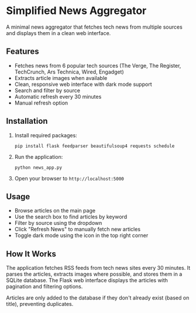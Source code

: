 # Simplified News Aggregator

A minimal news aggregator that fetches tech news from multiple sources and displays them in a clean web interface.

## Features

- Fetches news from 6 popular tech sources (The Verge, The Register, TechCrunch, Ars Technica, Wired, Engadget)
- Extracts article images when available
- Clean, responsive web interface with dark mode support
- Search and filter by source
- Automatic refresh every 30 minutes
- Manual refresh option

## Installation

1. Install required packages:
   ```
   pip install flask feedparser beautifulsoup4 requests schedule
   ```

2. Run the application:
   ```
   python news_app.py
   ```

3. Open your browser to `http://localhost:5000`

## Usage

- Browse articles on the main page
- Use the search box to find articles by keyword
- Filter by source using the dropdown
- Click "Refresh News" to manually fetch new articles
- Toggle dark mode using the icon in the top right corner

## How It Works

The application fetches RSS feeds from tech news sites every 30 minutes. It parses the articles, extracts images where possible, and stores them in a SQLite database. The Flask web interface displays the articles with pagination and filtering options.

Articles are only added to the database if they don't already exist (based on title), preventing duplicates.